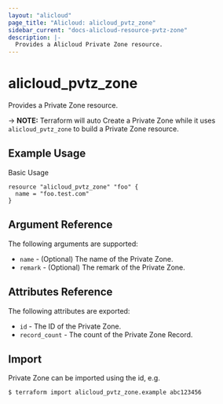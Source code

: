 ```yaml
---
layout: "alicloud"
page_title: "Alicloud: alicloud_pvtz_zone"
sidebar_current: "docs-alicloud-resource-pvtz-zone"
description: |-
  Provides a Alicloud Private Zone resource.
---
```


# alicloud\_pvtz\_zone

Provides a Private Zone resource.

-> **NOTE:** Terraform will auto Create a Private Zone while it uses `alicloud_pvtz_zone` to build a Private Zone resource.

## Example Usage

Basic Usage

```
resource "alicloud_pvtz_zone" "foo" {
  name = "foo.test.com"
}
```
## Argument Reference

The following arguments are supported:

* `name` - (Optional) The name of the Private Zone.
* `remark` - (Optional) The remark of the Private Zone.

## Attributes Reference

The following attributes are exported:

* `id` - The ID of the Private Zone.
* `record_count` - The count of the Private Zone Record.

## Import

Private Zone can be imported using the id, e.g.

```
$ terraform import alicloud_pvtz_zone.example abc123456
```

